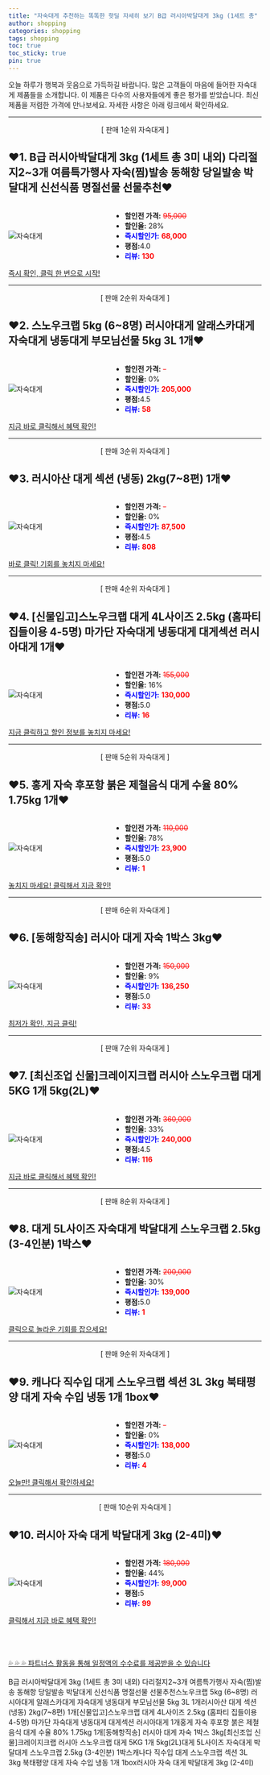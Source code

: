 ```yaml
---
title: "자숙대게 추천하는 똑똑한 핫딜 자세히 보기 B급 러시아박달대게 3kg (1세트 총"
author: shopping
categories: shopping
tags: shopping
toc: true
toc_sticky: true
pin: true
---
```

오늘 하루가 행복과 웃음으로 가득하길 바랍니다. 많은 고객들이 마음에 들어한 자숙대게 제품들을 소개합니다. 이 제품은 다수의 사용자들에게 좋은 평가를 받았습니다. 최신 제품을 저렴한 가격에 만나보세요. 자세한 사항은 아래 링크에서 확인하세요.

---
<p class="toplist" style="margin: 0 auto; display: block; width: fit-content;">[ 판매 1순위 자숙대게 ]</p>

<h2><strong>❤️1. B급 러시아박달대게 3kg (1세트 총 3미 내외) 다리절지2~3개 여름특가행사 자숙(찜)발송 동해항 당일발송 박달대게 신선식품 명절선물 선물추천❤️</strong></h2>

<div style="display: flex; align-items: center;">
    <div style="flex: 0.4;">
        <img src="https://thumbnail6.coupangcdn.com/thumbnails/remote/230x230ex/image/vendor_inventory/2cbc/58af26f152922d73d629d88b6c57703b0c9c2ef55e2a76babf18c176d67e.jpg" alt="자숙대게" style="max-width: 100%;">
    </div>
    <div style="flex: 0.6; margin-left: 10px;">
        <ul>
            <li><strong>할인전 가격:</strong> <del style="color: red;">95,000</del></li>
            <li><strong>할인율:</strong> 28%</li>
            <li><span style='color:blue'><strong>즉시할인가:</strong></span> <span style='color:red'><strong>68,000</strong></span></li>
            <li><strong>평점:</strong>4.0</li>
            <li><span style='color:blue'><strong>리뷰:</strong></span> <span style='color:red'><strong>130</strong></span></li>
        </ul>
    </div>
</div>
<div class="center">
    <a href="https://selin100587.github.io?lptag=AF9450613&subid=githubio&pageKey=7620415455&traceid=V0-153&itemId=20202458569&vendorItemId=80647025373" class="myButton">
        즉시 확인, 클릭 한 번으로 시작!
    </a>
</div>


---
<p class="toplist" style="margin: 0 auto; display: block; width: fit-content;">[ 판매 2순위 자숙대게 ]</p>

<h2><strong>❤️2. 스노우크랩 5kg (6~8명) 러시아대게 알래스카대게 자숙대게 냉동대게 부모님선물 5kg 3L 1개❤️</strong></h2>

<div style="display: flex; align-items: center;">
    <div style="flex: 0.4;">
        <img src="https://thumbnail10.coupangcdn.com/thumbnails/remote/230x230ex/image/vendor_inventory/8950/eddd14573cf328d6b6c8120e123e716bcc4e3889d6a0c0a00018b3a21339.jpg" alt="자숙대게" style="max-width: 100%;">
    </div>
    <div style="flex: 0.6; margin-left: 10px;">
        <ul>
            <li><strong>할인전 가격:</strong> <del style="color: red;">-</del></li>
            <li><strong>할인율:</strong> 0%</li>
            <li><span style='color:blue'><strong>즉시할인가:</strong></span> <span style='color:red'><strong>205,000</strong></span></li>
            <li><strong>평점:</strong>4.5</li>
            <li><span style='color:blue'><strong>리뷰:</strong></span> <span style='color:red'><strong>58</strong></span></li>
        </ul>
    </div>
</div>
<div class="center">
    <a href="https://selin100587.github.io?lptag=AF9450613&subid=githubio&pageKey=6245224813&traceid=V0-153&itemId=12629652587&vendorItemId=79897309552" class="myButton">
        지금 바로 클릭해서 혜택 확인!
    </a>
</div>


---
<p class="toplist" style="margin: 0 auto; display: block; width: fit-content;">[ 판매 3순위 자숙대게 ]</p>

<h2><strong>❤️3. 러시아산 대게 섹션 (냉동) 2kg(7~8편) 1개❤️</strong></h2>

<div style="display: flex; align-items: center;">
    <div style="flex: 0.4;">
        <img src="https://thumbnail8.coupangcdn.com/thumbnails/remote/230x230ex/image/retail/images/3721852598811620-e2cad1ee-0d1d-434f-9828-efd16f774728.jpg" alt="자숙대게" style="max-width: 100%;">
    </div>
    <div style="flex: 0.6; margin-left: 10px;">
        <ul>
            <li><strong>할인전 가격:</strong> <del style="color: red;">-</del></li>
            <li><strong>할인율:</strong> 0%</li>
            <li><span style='color:blue'><strong>즉시할인가:</strong></span> <span style='color:red'><strong>87,500</strong></span></li>
            <li><strong>평점:</strong>4.5</li>
            <li><span style='color:blue'><strong>리뷰:</strong></span> <span style='color:red'><strong>808</strong></span></li>
        </ul>
    </div>
</div>
<div class="center">
    <a href="https://selin100587.github.io?lptag=AF9450613&subid=githubio&pageKey=6973347796&traceid=V0-153&itemId=17014778437&vendorItemId=84190501492" class="myButton">
        바로 클릭! 기회를 놓치지 마세요!
    </a>
</div>


---
<p class="toplist" style="margin: 0 auto; display: block; width: fit-content;">[ 판매 4순위 자숙대게 ]</p>

<h2><strong>❤️4. [신물입고]스노우크랩 대게 4L사이즈 2.5kg (홈파티 집들이용 4-5명) 마가단 자숙대게 냉동대게 대게섹션 러시아대게 1개❤️</strong></h2>

<div style="display: flex; align-items: center;">
    <div style="flex: 0.4;">
        <img src="https://thumbnail6.coupangcdn.com/thumbnails/remote/230x230ex/image/vendor_inventory/6906/b930e7600929965cb7984c4e52e339dae7e8692975e5ff1d4e41415c89f9.jpeg" alt="자숙대게" style="max-width: 100%;">
    </div>
    <div style="flex: 0.6; margin-left: 10px;">
        <ul>
            <li><strong>할인전 가격:</strong> <del style="color: red;">155,000</del></li>
            <li><strong>할인율:</strong> 16%</li>
            <li><span style='color:blue'><strong>즉시할인가:</strong></span> <span style='color:red'><strong>130,000</strong></span></li>
            <li><strong>평점:</strong>5.0</li>
            <li><span style='color:blue'><strong>리뷰:</strong></span> <span style='color:red'><strong>16</strong></span></li>
        </ul>
    </div>
</div>
<div class="center">
    <a href="https://selin100587.github.io?lptag=AF9450613&subid=githubio&pageKey=7835620373&traceid=V0-153&itemId=21318337373&vendorItemId=88377739313" class="myButton">
        지금 클릭하고 할인 정보를 놓치지 마세요!
    </a>
</div>


---
<p class="toplist" style="margin: 0 auto; display: block; width: fit-content;">[ 판매 5순위 자숙대게 ]</p>

<h2><strong>❤️5. 홍게 자숙 후포항 붉은 제철음식 대게 수율 80% 1.75kg 1개❤️</strong></h2>

<div style="display: flex; align-items: center;">
    <div style="flex: 0.4;">
        <img src="https://thumbnail9.coupangcdn.com/thumbnails/remote/230x230ex/image/vendor_inventory/cbaf/cab08f065493cccaceb3a53f9c0860d72abcf819d1c0490ce8c01c9bbe66.jpg" alt="자숙대게" style="max-width: 100%;">
    </div>
    <div style="flex: 0.6; margin-left: 10px;">
        <ul>
            <li><strong>할인전 가격:</strong> <del style="color: red;">110,000</del></li>
            <li><strong>할인율:</strong> 78%</li>
            <li><span style='color:blue'><strong>즉시할인가:</strong></span> <span style='color:red'><strong>23,900</strong></span></li>
            <li><strong>평점:</strong>5.0</li>
            <li><span style='color:blue'><strong>리뷰:</strong></span> <span style='color:red'><strong>1</strong></span></li>
        </ul>
    </div>
</div>
<div class="center">
    <a href="https://selin100587.github.io?lptag=AF9450613&subid=githubio&pageKey=8164039509&traceid=V0-153&itemId=23287582308&vendorItemId=90319832007" class="myButton">
        놓치지 마세요! 클릭해서 지금 확인!
    </a>
</div>


---
<p class="toplist" style="margin: 0 auto; display: block; width: fit-content;">[ 판매 6순위 자숙대게 ]</p>

<h2><strong>❤️6. [동해항직송] 러시아 대게 자숙 1박스 3kg❤️</strong></h2>

<div style="display: flex; align-items: center;">
    <div style="flex: 0.4;">
        <img src="https://thumbnail9.coupangcdn.com/thumbnails/remote/230x230ex/image/vendor_inventory/a1b2/17e2663ce2d4ff154092b2574a3d6fa02a3bb7778341f51334c01abddf6f.png" alt="자숙대게" style="max-width: 100%;">
    </div>
    <div style="flex: 0.6; margin-left: 10px;">
        <ul>
            <li><strong>할인전 가격:</strong> <del style="color: red;">150,000</del></li>
            <li><strong>할인율:</strong> 9%</li>
            <li><span style='color:blue'><strong>즉시할인가:</strong></span> <span style='color:red'><strong>136,250</strong></span></li>
            <li><strong>평점:</strong>5.0</li>
            <li><span style='color:blue'><strong>리뷰:</strong></span> <span style='color:red'><strong>33</strong></span></li>
        </ul>
    </div>
</div>
<div class="center">
    <a href="https://selin100587.github.io?lptag=AF9450613&subid=githubio&pageKey=8141914299&traceid=V0-153&itemId=23138272586&vendorItemId=90171187555" class="myButton">
        최저가 확인, 지금 클릭!
    </a>
</div>


---
<p class="toplist" style="margin: 0 auto; display: block; width: fit-content;">[ 판매 7순위 자숙대게 ]</p>

<h2><strong>❤️7. [최신조업 신물]크레이지크랩 러시아 스노우크랩 대게 5KG 1개 5kg(2L)❤️</strong></h2>

<div style="display: flex; align-items: center;">
    <div style="flex: 0.4;">
        <img src="https://thumbnail8.coupangcdn.com/thumbnails/remote/230x230ex/image/vendor_inventory/f2d0/077164dae4ce7085510de407b6cab957b61a54d55bc2a0dcc34e5cb0dcdb.jpg" alt="자숙대게" style="max-width: 100%;">
    </div>
    <div style="flex: 0.6; margin-left: 10px;">
        <ul>
            <li><strong>할인전 가격:</strong> <del style="color: red;">360,000</del></li>
            <li><strong>할인율:</strong> 33%</li>
            <li><span style='color:blue'><strong>즉시할인가:</strong></span> <span style='color:red'><strong>240,000</strong></span></li>
            <li><strong>평점:</strong>4.5</li>
            <li><span style='color:blue'><strong>리뷰:</strong></span> <span style='color:red'><strong>116</strong></span></li>
        </ul>
    </div>
</div>
<div class="center">
    <a href="https://selin100587.github.io?lptag=AF9450613&subid=githubio&pageKey=7972239990&traceid=V0-153&itemId=22086418962&vendorItemId=78635740490" class="myButton">
        지금 바로 클릭해서 혜택 확인!
    </a>
</div>


---
<p class="toplist" style="margin: 0 auto; display: block; width: fit-content;">[ 판매 8순위 자숙대게 ]</p>

<h2><strong>❤️8. 대게 5L사이즈 자숙대게 박달대게 스노우크랩 2.5kg (3-4인분) 1박스❤️</strong></h2>

<div style="display: flex; align-items: center;">
    <div style="flex: 0.4;">
        <img src="https://thumbnail7.coupangcdn.com/thumbnails/remote/230x230ex/image/vendor_inventory/e8bd/7a8e64228e09a4868694d89521fd31755917d70ae9f7415ef1ab6d868038.jpg" alt="자숙대게" style="max-width: 100%;">
    </div>
    <div style="flex: 0.6; margin-left: 10px;">
        <ul>
            <li><strong>할인전 가격:</strong> <del style="color: red;">200,000</del></li>
            <li><strong>할인율:</strong> 30%</li>
            <li><span style='color:blue'><strong>즉시할인가:</strong></span> <span style='color:red'><strong>139,000</strong></span></li>
            <li><strong>평점:</strong>5.0</li>
            <li><span style='color:blue'><strong>리뷰:</strong></span> <span style='color:red'><strong>1</strong></span></li>
        </ul>
    </div>
</div>
<div class="center">
    <a href="https://selin100587.github.io?lptag=AF9450613&subid=githubio&pageKey=7516227819&traceid=V0-153&itemId=23089558574&vendorItemId=90123006232" class="myButton">
        클릭으로 놀라운 기회를 잡으세요!
    </a>
</div>


---
<p class="toplist" style="margin: 0 auto; display: block; width: fit-content;">[ 판매 9순위 자숙대게 ]</p>

<h2><strong>❤️9. 캐나다 직수입 대게 스노우크랩 섹션 3L 3kg 북태평양 대게 자숙 수입 냉동 1개 1box❤️</strong></h2>

<div style="display: flex; align-items: center;">
    <div style="flex: 0.4;">
        <img src="https://thumbnail9.coupangcdn.com/thumbnails/remote/230x230ex/image/vendor_inventory/9082/a7bf4e120eee0f9ea980b5dcaf39c870575545a810da53a071b6ae7832ac.jpg" alt="자숙대게" style="max-width: 100%;">
    </div>
    <div style="flex: 0.6; margin-left: 10px;">
        <ul>
            <li><strong>할인전 가격:</strong> <del style="color: red;">-</del></li>
            <li><strong>할인율:</strong> 0%</li>
            <li><span style='color:blue'><strong>즉시할인가:</strong></span> <span style='color:red'><strong>138,000</strong></span></li>
            <li><strong>평점:</strong>5.0</li>
            <li><span style='color:blue'><strong>리뷰:</strong></span> <span style='color:red'><strong>4</strong></span></li>
        </ul>
    </div>
</div>
<div class="center">
    <a href="https://selin100587.github.io?lptag=AF9450613&subid=githubio&pageKey=7687113793&traceid=V0-153&itemId=20546490216&vendorItemId=87622884248" class="myButton">
        오늘만! 클릭해서 확인하세요!
    </a>
</div>


---
<p class="toplist" style="margin: 0 auto; display: block; width: fit-content;">[ 판매 10순위 자숙대게 ]</p>

<h2><strong>❤️10. 러시아 자숙 대게 박달대게 3kg (2-4미)❤️</strong></h2>

<div style="display: flex; align-items: center;">
    <div style="flex: 0.4;">
        <img src="https://thumbnail7.coupangcdn.com/thumbnails/remote/230x230ex/image/vendor_inventory/e69e/662d18144394d8eefa2a5a70ba213f1399bdf772a13fd3f0bcad7738a70d.jpg" alt="자숙대게" style="max-width: 100%;">
    </div>
    <div style="flex: 0.6; margin-left: 10px;">
        <ul>
            <li><strong>할인전 가격:</strong> <del style="color: red;">180,000</del></li>
            <li><strong>할인율:</strong> 44%</li>
            <li><span style='color:blue'><strong>즉시할인가:</strong></span> <span style='color:red'><strong>99,000</strong></span></li>
            <li><strong>평점:</strong>5</li>
            <li><span style='color:blue'><strong>리뷰:</strong></span> <span style='color:red'><strong>99</strong></span></li>
        </ul>
    </div>
</div>
<div class="center">
    <a href="https://selin100587.github.io?lptag=AF9450613&subid=githubio&pageKey=8250263651&traceid=V0-153&itemId=23750771066&vendorItemId=90775276338" class="myButton">
        클릭해서 지금 바로 혜택 확인!
    </a>
</div>

<br><br><br>[💦 💦 💦 파트너스 활동을 통해 일정액의 수수료를 제공받을 수 있습니다](https://link.coupang.com/a/bcpT2c)<br><br>B급 러시아박달대게 3kg (1세트 총 3미 내외) 다리절지2~3개 여름특가행사 자숙(찜)발송 동해항 당일발송 박달대게 신선식품 명절선물 선물추천스노우크랩 5kg (6~8명) 러시아대게 알래스카대게 자숙대게 냉동대게 부모님선물 5kg 3L 1개러시아산 대게 섹션 (냉동) 2kg(7~8편) 1개[신물입고]스노우크랩 대게 4L사이즈 2.5kg (홈파티 집들이용 4-5명) 마가단 자숙대게 냉동대게 대게섹션 러시아대게 1개홍게 자숙 후포항 붉은 제철음식 대게 수율 80% 1.75kg 1개[동해항직송] 러시아 대게 자숙 1박스 3kg[최신조업 신물]크레이지크랩 러시아 스노우크랩 대게 5KG 1개 5kg(2L)대게 5L사이즈 자숙대게 박달대게 스노우크랩 2.5kg (3-4인분) 1박스캐나다 직수입 대게 스노우크랩 섹션 3L 3kg 북태평양 대게 자숙 수입 냉동 1개 1box러시아 자숙 대게 박달대게 3kg (2-4미)